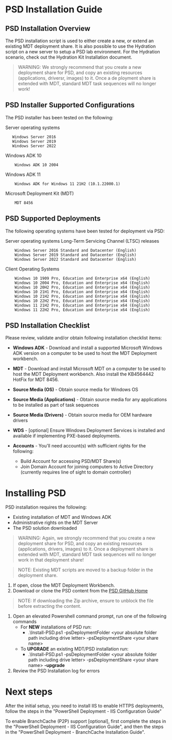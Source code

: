 # PSD Installation Guide

## PSD Installation Overview
The PSD installation script is used to either create a new, or extend an existing MDT deployment share. It is also possible to use the Hydration script on a new server to setup a PSD lab environment. For the Hydration scenario, check out the Hydration Kit Installation document.

> WARNING: We strongly recommend that you create a new deployment share for PSD, and copy an existing resources (applications, driversr, images) to it. Once a de ployment share is extended with MDT, standard MDT task sequences will no longer work!

## PSD Installer Supported Configurations
The PSD installer has been tested on the following:

Server operating systems

       Windows Server 2016
       Windows Server 2019
       Windows Server 2022

Windows ADK 10 

        Windows ADK 10 2004

Windows ADK 11 

        Windows ADK for Windows 11 21H2 (10.1.22000.1)


Microsoft Deployment Kit (MDT)

        MDT 8456 

## PSD Supported Deployments
The following operating systems have been tested for deployment via PSD:

Server operating systems Long-Term Servicing Channel (LTSC) releases

        Windows Server 2016 Standard and Datacenter (English)
        Windows Server 2019 Standard and Datacenter (English)
        Windows Server 2022 Standard and Datacenter (English)


Client Operating Systems
        
        Windows 10 1909 Pro, Education and Enterprise x64 (English)
        Windows 10 2004 Pro, Education and Enterprise x64 (English)
        Windows 10 20H2 Pro, Education and Enterprise x64 (English)
        Windows 10 21H1 Pro, Education and Enterprise x64 (English)
        Windows 10 21H2 Pro, Education and Enterprise x64 (English)
        Windows 10 22H2 Pro, Education and Enterprise x64 (English)
        Windows 11 21H2 Pro, Education and Enterprise x64 (English)
        Windows 11 22H2 Pro, Education and Enterprise x64 (English)

## PSD Installation Checklist
Please review, validate and/or obtain following installation checklist items:

* **Windows ADK** - Download and install a supported Microsoft Windows ADK version on a computer to be used to host the MDT Deployment workbench. 

* **MDT** -  Download and install Microsoft MDT on a computer to be used to host the MDT Deployment workbench. Also install the KB4564442 HotFix for MDT 8456.

* **Source Media (OS)** - Obtain source media for Windows OS

* **Source Media (Applications)** - Obtain source media for any applications to be installed as part of task sequences

* **Source Media (Drivers)** - Obtain source media for OEM hardware drivers

* **WDS** - [optional] Ensure Windows Deployment Services is installed and available if implementing PXE-based deployments.

* **Accounts** - You'll need account(s) with sufficient rights for the following:
    - Build Account for accessing PSD/MDT Share(s)
    - Join Domain Account for joining computers to Active Directory (currently requires line of sight to domain controller)

# Installing PSD
PSD installation requires the following:
- Existing installation of MDT and Windows ADK
- Administrative rights on the MDT Server
- The PSD solution downloaded

> WARNING: Again, we strongly recommend that you create a new deployment share for PSD, and copy an existing resources (applications, drivers, images) to it. Once a deployment share is extended with MDT, standard MDT task sequences will no longer work in that deployment share!

> NOTE: Existing MDT scripts are moved to a backup folder in the deployment share.

1) If open, close the MDT Deployment Workbench.
1) Download or clone the PSD content from the [PSD GitHub Home](https://github.com/FriendsOfMDT/PSD)
> NOTE: If downloading the Zip archive, ensure to unblock the file before extracting the content.
1) Open an elevated Powershell command prompt, run one of the following commands
    - For **NEW** installations of PSD run:
        - .\Install-PSD.ps1 -psDeploymentFolder \<your absolute folder path including drive letter> -psDeploymentShare \<your share name>
    - To **UPGRADE** an existing MDT/PSD installation run: 
        - .\Install-PSD.ps1 -psDeploymentFolder \<your absolute folder path including drive letter> -psDeploymentShare \<your share name> **-upgrade**
1) Review the PSD Installation log for errors

# Next steps
After the initial setup, you need to install IIS to enable HTTPS deployments, follow the steps in the "PowerShell Deployment - IIS Configuration Guide"

To enable BranchCache (P2P) support [optional], first complete the steps in the "PowerShell Deployment - IIS Configuration Guide", and then the steps in the "PowerShell Deployment - BranchCache Installation Guide".
